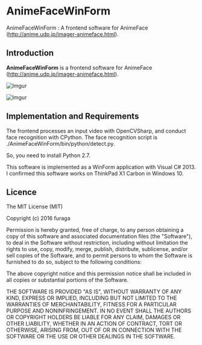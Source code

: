 ﻿AnimeFaceWinForm
====================

AnimeFaceWinForm : A frontend software for AnimeFace (http://anime.udp.jp/imager-animeface.html).

Introduction
--------------------

**AnimeFaceWinForm** is a frontend software for AnimeFace (http://anime.udp.jp/imager-animeface.html).

![Imgur](http://i.imgur.com/N8IzUC9.png)

![Imgur](http://i.imgur.com/VEAz2QD.png)

Implementation and Requirements
--------------------

The frontend processes an input video with OpenCVSharp, 
and conduct face recognition with CPython.
The face recognition script is ./AnimeFaceWinForm/bin/python/detect.py.

So, you need to install Python 2.7.

This software is implemented as a WinForm application with Visual C# 2013.
I confirmed this software works on ThinkPad X1 Carbon in Windows 10.


Licence
--------------------

The MIT License (MIT)

Copyright (c) 2016 furaga

Permission is hereby granted, free of charge, to any person obtaining a copy of this software and associated documentation files (the "Software"), to deal in the Software without restriction, including without limitation the rights to use, copy, modify, merge, publish, distribute, sublicense, and/or sell copies of the Software, and to permit persons to whom the Software is furnished to do so, subject to the following conditions:

The above copyright notice and this permission notice shall be included in all copies or substantial portions of the Software.

THE SOFTWARE IS PROVIDED "AS IS", WITHOUT WARRANTY OF ANY KIND, EXPRESS OR IMPLIED, INCLUDING BUT NOT LIMITED TO THE WARRANTIES OF MERCHANTABILITY, FITNESS FOR A PARTICULAR PURPOSE AND NONINFRINGEMENT. IN NO EVENT SHALL THE AUTHORS OR COPYRIGHT HOLDERS BE LIABLE FOR ANY CLAIM, DAMAGES OR OTHER LIABILITY, WHETHER IN AN ACTION OF CONTRACT, TORT OR OTHERWISE, ARISING FROM, OUT OF OR IN CONNECTION WITH THE SOFTWARE OR THE USE OR OTHER DEALINGS IN THE SOFTWARE.